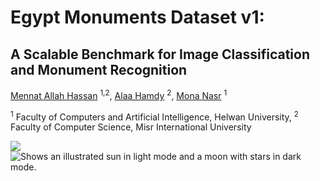 # Egypt Monuments Dataset v1:
## A Scalable Benchmark for Image Classification and Monument Recognition

[Mennat Allah Hassan](mennatallah.sayed@miuegypt.edu.eg) <sup>1,2</sup>, [Alaa Hamdy](alaa.hamdy@miuegypt.edu.eg) <sup>2</sup>, [Mona Nasr](m.nasr@helwan.edu.eg) <sup>1</sup>

<sup>1</sup> Faculty of Computers and Artificial Intelligence, Helwan University, <sup>2</sup> Faculty of Computer Science, Misr International University

![](https://github.com/mennatallahhassan/egypt-monuments-dataset/blob/main/overview.png)
<picture>
  <source media="(prefers-color-scheme: dark)" srcset="https://github.com/mennatallahhassan/egypt-monuments-dataset/blob/main/overview.png">
  <source media="(prefers-color-scheme: light)" srcset="https://github.com/mennatallahhassan/egypt-monuments-dataset/blob/main/overview.png">
  <img alt="Shows an illustrated sun in light mode and a moon with stars in dark mode." src="https://github.com/mennatallahhassan/egypt-monuments-dataset/blob/main/overview.png">
</picture>

